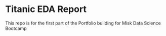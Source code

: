 # Titanic EDA Report
This repo is for the first part of the Portfolio building for Misk Data Science Bootcamp
